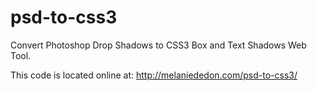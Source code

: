 psd-to-css3
===========

Convert Photoshop Drop Shadows to CSS3 Box and Text Shadows Web Tool.

This code is located online at: http://melaniededon.com/psd-to-css3/
